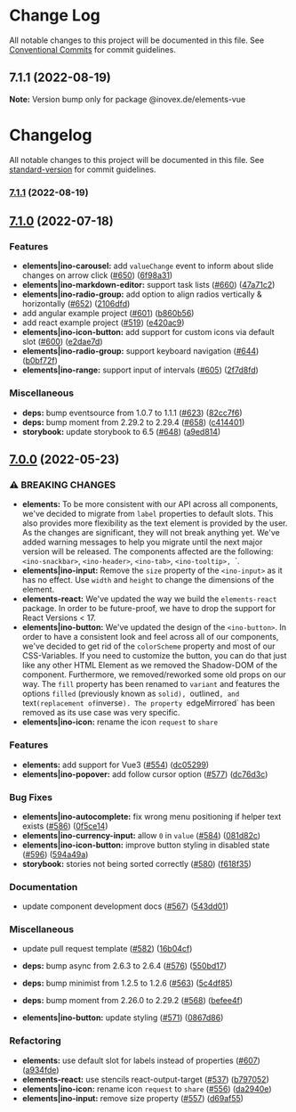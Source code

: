 # Change Log

All notable changes to this project will be documented in this file.
See [Conventional Commits](https://conventionalcommits.org) for commit guidelines.

## 7.1.1 (2022-08-19)

**Note:** Version bump only for package @inovex.de/elements-vue





# Changelog

All notable changes to this project will be documented in this file. See [standard-version](https://github.com/conventional-changelog/standard-version) for commit guidelines.

### [7.1.1](https://github.com/inovex/elements/compare/v7.1.0...v7.1.1) (2022-08-19)

## [7.1.0](https://github.com/inovex/elements/compare/v7.0.0...v7.1.0) (2022-07-18)


### Features

* **elements|ino-carousel:** add `valueChange` event to inform about slide changes on arrow click ([#650](https://github.com/inovex/elements/issues/650)) ([6f98a31](https://github.com/inovex/elements/commit/6f98a317294c9789d5fed72e9210d5f2adf5dacf))
* **elements|ino-markdown-editor:** support task lists ([#660](https://github.com/inovex/elements/issues/660)) ([47a71c2](https://github.com/inovex/elements/commit/47a71c25faea9042987706badb5f00e36d021d53))
* **elements|ino-radio-group:** add option to align radios vertically & horizontally ([#652](https://github.com/inovex/elements/issues/652)) ([2106dfd](https://github.com/inovex/elements/commit/2106dfdd85abd0a93b3325eb82216bddd1e4ea2b))
* add angular example project ([#601](https://github.com/inovex/elements/issues/601)) ([b860b56](https://github.com/inovex/elements/commit/b860b56b4e7c37ccd55481e14889242d694cb8b5))
* add react example project ([#519](https://github.com/inovex/elements/issues/519)) ([e420ac9](https://github.com/inovex/elements/commit/e420ac9796f982960f1d6ab19000f9701f918b67))
* **elements|ino-icon-button:** add support for custom icons via default slot ([#600](https://github.com/inovex/elements/issues/600)) ([e2dae7d](https://github.com/inovex/elements/commit/e2dae7dd8b03664d07c7535f573b33cd4075f933))
* **elements|ino-radio-group:** support keyboard navigation ([#644](https://github.com/inovex/elements/issues/644)) ([b0bf72f](https://github.com/inovex/elements/commit/b0bf72f860fed2bb64d3d7c6589737a01bb59f2b))
* **elements|ino-range:** support input of intervals ([#605](https://github.com/inovex/elements/issues/605)) ([2f7d8fd](https://github.com/inovex/elements/commit/2f7d8fdb42fab55402adc8913502046a4e043453))


### Miscellaneous

* **deps:** bump eventsource from 1.0.7 to 1.1.1 ([#623](https://github.com/inovex/elements/issues/623)) ([82cc7f6](https://github.com/inovex/elements/commit/82cc7f6d953bd68ecc8237c5f2aefa6053888315))
* **deps:** bump moment from 2.29.2 to 2.29.4 ([#658](https://github.com/inovex/elements/issues/658)) ([c414401](https://github.com/inovex/elements/commit/c4144019c597619b5383decee32f8c90459f889a))
* **storybook:** update storybook to 6.5 ([#648](https://github.com/inovex/elements/issues/648)) ([a9ed814](https://github.com/inovex/elements/commit/a9ed814aa1434614492c1b406fab91d38c51da74))

## [7.0.0](https://github.com/inovex/elements/compare/v6.2.0...v7.0.0) (2022-05-23)


### ⚠ BREAKING CHANGES

* **elements:** To be more consistent with our API across all components, we've decided to migrate from `label` properties to default slots. This also provides more flexibility as the text element is provided by the user. As the changes are significant, they will not break anything yet. We've added warning messages to help you migrate until the next major version will be released. The components affected are the following: `<ino-snackbar>`, `<ino-header>`, `<ino-tab>`, `<ino-tooltip>, `<ino-chip>`.
* **elements|ino-input:** Remove the `size` property of the `<ino-input>` as it has no effect. Use `width` and `height` to change the dimensions of the element.
* **elements-react:** We've updated the way we build the `elements-react` package. In order to be future-proof, we have to drop the support for React Versions < 17.
* **elements|ino-button:** We've updated the design of the `<ino-button>`. In order to have a consistent look and feel across all of our components, we've decided to get rid of the `colorScheme` property and most of our CSS-Variables. If you need to customize the button, you can do that just like any other HTML Element as we removed the Shadow-DOM of the component. Furthermore, we removed/reworked some old props on our way. The `fill` property has been renamed to `variant` and features the options `filled` (previously known as `solid), `outlined`, and `text` (replacement of `inverse`). The property `edgeMirrored` has been removed as its use case was very specific.
* **elements|ino-icon:** rename the icon `request` to `share`

### Features

* **elements:** add support for Vue3 ([#554](https://github.com/inovex/elements/issues/554)) ([dc05299](https://github.com/inovex/elements/commit/dc05299dce07fdfce73192969e863cb0c4a123cb))
* **elements|ino-popover:** add follow cursor option ([#577](https://github.com/inovex/elements/issues/577)) ([dc76d3c](https://github.com/inovex/elements/commit/dc76d3c942f00deed72af15e3a2619f65d420cae))


### Bug Fixes

* **elements|ino-autocomplete:** fix wrong menu positioning if helper text exists ([#586](https://github.com/inovex/elements/issues/586)) ([0f5ce14](https://github.com/inovex/elements/commit/0f5ce147b03af7035703d4e183d421e5bbc87f26))
* **elements|ino-currency-input:** allow `0` in `value` ([#584](https://github.com/inovex/elements/issues/584)) ([081d82c](https://github.com/inovex/elements/commit/081d82c71b3b4812b343d4cd9cb34aaa15057f0b))
* **elements|ino-icon-button:** improve button styling in disabled state ([#596](https://github.com/inovex/elements/issues/596)) ([594a49a](https://github.com/inovex/elements/commit/594a49aaedae5cbfdabea84bc8b3b113804bcb2e))
* **storybook:** stories not being sorted correctly ([#580](https://github.com/inovex/elements/issues/580)) ([f618f35](https://github.com/inovex/elements/commit/f618f359e76175f451cc95d4fb8fdbfabf7e7db0))


### Documentation

* update component development docs ([#567](https://github.com/inovex/elements/issues/567)) ([543dd01](https://github.com/inovex/elements/commit/543dd0103a7486fa8a763884cafdac7d6798c658))


### Miscellaneous

* update pull request template ([#582](https://github.com/inovex/elements/issues/582)) ([16b04cf](https://github.com/inovex/elements/commit/16b04cfb9f4e11912bfd7407072a468a7b392a24))
* **deps:** bump async from 2.6.3 to 2.6.4 ([#576](https://github.com/inovex/elements/issues/576)) ([550bd17](https://github.com/inovex/elements/commit/550bd17f5fc0c4d3ca9487bf2eb1730d9e44f2b4))
* **deps:** bump minimist from 1.2.5 to 1.2.6 ([#563](https://github.com/inovex/elements/issues/563)) ([5c4df85](https://github.com/inovex/elements/commit/5c4df858f75271c4ed04dd0b09abfd6b5977d940))
* **deps:** bump moment from 2.26.0 to 2.29.2 ([#568](https://github.com/inovex/elements/issues/568)) ([befee4f](https://github.com/inovex/elements/commit/befee4fec89d428a856db00e53ab719d9351c2c9))


* **elements|ino-button:** update styling ([#571](https://github.com/inovex/elements/issues/571)) ([0867d86](https://github.com/inovex/elements/commit/0867d86f095e3f13e91aef2362f25c97cdb8453a))


### Refactoring

* **elements:** use default slot for labels instead of properties ([#607](https://github.com/inovex/elements/issues/607)) ([a934fde](https://github.com/inovex/elements/commit/a934fde471ab8ff778d7ddbfa216f1313dc76183))
* **elements-react:** use stencils react-output-target ([#537](https://github.com/inovex/elements/issues/537)) ([b797052](https://github.com/inovex/elements/commit/b7970520d9da7d055ffa5ec608f68871de2eb471))
* **elements|ino-icon:** rename icon `request` to `share` ([#556](https://github.com/inovex/elements/issues/556)) ([da2940e](https://github.com/inovex/elements/commit/da2940ea547b69d5596314da00e880358b08b821))
* **elements|ino-input:** remove size property ([#557](https://github.com/inovex/elements/issues/557)) ([d69af55](https://github.com/inovex/elements/commit/d69af5529134ec3d0b697635cae224e30b01cbca))
